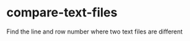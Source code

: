 compare-text-files
==================

Find the line and row number where two text files are different
